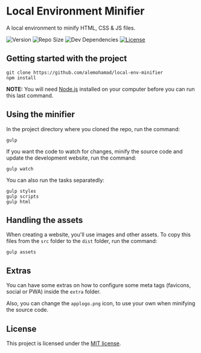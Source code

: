 # Local Environment Minifier

A local environment to minify HTML, CSS & JS files.

![Version](https://img.shields.io/npm/v/@alemohamad/local-env-minifier.svg?style=flat-square)
![Repo Size](https://img.shields.io/github/repo-size/alemohamad/local-env-minifier.svg?style=flat-square)
![Dev Dependencies](https://img.shields.io/david/dev/alemohamad/local-env-minifier.svg?style=flat-square)
[![License](https://img.shields.io/npm/l/@alemohamad/local-env-minifier.svg?style=flat-square)](https://opensource.org/licenses/mit-license.php)

## Getting started with the project

```
git clone https://github.com/alemohamad/local-env-minifier
npm install
```

**NOTE:** You will need [Node.js](https://nodejs.org/) installed on your computer before you can run this last command.

## Using the minifier

In the project directory where you cloned the repo, run the command:

```
gulp
```

If you want the code to watch for changes, minify the source code and update the development website, run the command:

```
gulp watch
```

You can also run the tasks separatedly:

```
gulp styles
gulp scripts
gulp html
```

## Handling the assets

When creating a website, you'll use images and other assets. To copy this files from the `src` folder to the `dist` folder, run the command:

```
gulp assets
```

## Extras

You can have some extras on how to configure some meta tags (favicons, social or PWA) inside the `extra` folder.

Also, you can change the `applogo.png` icon, to use your own when minifying the source code.

## License

This project is licensed under the [MIT license](https://opensource.org/licenses/mit-license.php).
